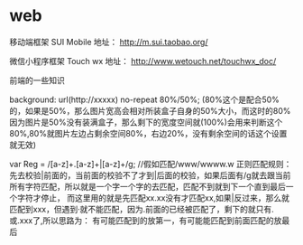 # web

移动端框架 SUI Mobile      地址： http://m.sui.taobao.org/

微信小程序框架 Touch wx    地址： http://www.wetouch.net/touchwx_doc/

前端的一些知识

background: url(http://xxxxx) no-repeat 80%/50%;  (80%这个是配合50%的，如果是50%，那么图片宽高会相对所装盒子自身的50%大小，而这时的80%因为图片是50%没有装满盒子，那么剩下的宽度空间就(100%)会用来判断这个80%,80%就图片左边占剩余空间80%，右边20%，没有剩余空间的话这个设置就无效)

var Reg = /[a-z]+\.[a-z]+|[a-z]+/g;  //假如匹配/www/wwww.w 正则匹配规则：先去校验|前面的，当前面的校验不了才到|后面的校验，如果后面有/g就去跟当前所有字符匹配，所以就是一个字一个字的去匹配，匹配不到就到下一个直到最后一个字符才停止， 而这里用的就是先匹配xx.xx没有才匹配xx,如果|反过来，那么就匹配到xxx，但遇到·就不能匹配，因为.前面的已经被匹配了，剩下的就只有.或.xxx了,所以思路为： 有可能匹配到的放第一，有可能能匹配到前面匹配的放最后
